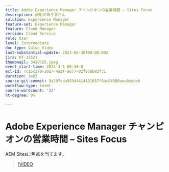 ```yaml
---
title: Adobe Experience Manager チャンピオンの営業時間 – Sites Focus
description: 説明がありません
solution: Experience Manager
feature-set: Experience Manager
feature: Cloud Manager
version: Cloud Service
role: User
level: Intermediate
doc-type: Value Video
last-substantial-update: 2023-06-30T00:00:00Z
jira: KT-13521
thumbnail: 3420725.jpeg
event-start-time: 2023-3-1 08:30-8
exl-id: 7c15c370-3027-4a2f-a677-02f8c6b82fc1
duration: 3487
source-git-commit: 9a297cda953d4414131657f9ac84580aea0eabeb
workflow-type: tm+mt
source-wordcount: '22'
ht-degree: 0%

---
```


# Adobe Experience Manager チャンピオンの営業時間 – Sites Focus

AEM Sitesに焦点を当てます。

>[!VIDEO](https://video.tv.adobe.com/v/3420725/?learn=on)

